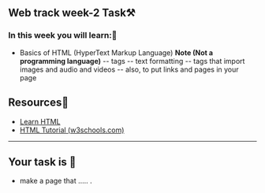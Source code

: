 ## Web track week-2 Task⚒️


### In this week you will learn:🏫
- Basics of HTML (HyperText Markup Language) **Note (Not a programming language)**
-- tags
-- text formatting
-- tags that import images and audio and videos 
-- also, to put links and pages in your page

## Resources🔗
- [Learn HTML](https://www.youtube.com/watch?v=HD13eq_Pmp8)
- [HTML Tutorial (w3schools.com)](https://www.w3schools.com/html/default.asp)

---
## **Your task is** 📝

  - make a page that ..... .
